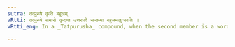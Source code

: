 ```yaml
---
sutra: तत्पुरुषे कृति बहुलम्
vRtti: तत्पुरुषे समासे कृदन्त उत्तरपदे सप्तम्या बहुलमलुग्भवति ॥
vRtti_eng: In a _Tatpurusha_ compound, when the second member is a word formed with a _krit_ affix, the Locative ending is optionally preserved.

---
```

